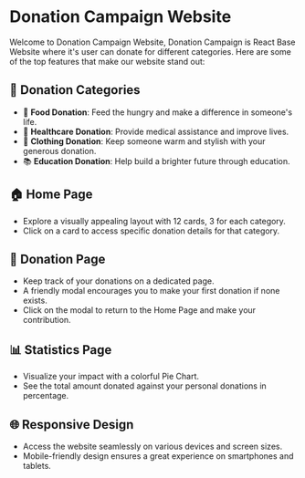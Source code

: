 
# Donation Campaign Website

Welcome to Donation Campaign Website, Donation Campaign is React Base Website where it's user can donate for different categories. Here are some of the top features that make our website stand out:

## 🌟 Donation Categories

- 🍲 **Food Donation**: Feed the hungry and make a difference in someone's life.
- 🏥 **Healthcare Donation**: Provide medical assistance and improve lives.
- 👕 **Clothing Donation**: Keep someone warm and stylish with your generous donation.
- 📚 **Education Donation**: Help build a brighter future through education.

## 🏠 Home Page

- Explore a visually appealing layout with 12 cards, 3 for each category.
- Click on a card to access specific donation details for that category.

## 💖 Donation Page

- Keep track of your donations on a dedicated page.
- A friendly modal encourages you to make your first donation if none exists.
- Click on the modal to return to the Home Page and make your contribution.

## 📊 Statistics Page

- Visualize your impact with a colorful Pie Chart.
- See the total amount donated against your personal donations in percentage.

## 🌐 Responsive Design

- Access the website seamlessly on various devices and screen sizes.
- Mobile-friendly design ensures a great experience on smartphones and tablets.
